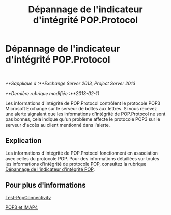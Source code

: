 ﻿---
title: Dépannage de l'indicateur d'intégrité POP.Protocol
TOCTitle: Dépannage de l'indicateur d'intégrité POP.Protocol
ms:assetid: 4a205a83-153a-4e93-a7af-43d2ab815809
ms:mtpsurl: https://technet.microsoft.com/fr-fr/library/ms.exch.scom.pop.protocol(v=EXCHG.150)
ms:contentKeyID: 53276467
ms.date: 10/08/2015
mtps_version: v=EXCHG.150
ms.translationtype: HT
---

# Dépannage de l'indicateur d'intégrité POP.Protocol

 

_**Sapplique à :**Exchange Server 2013, Project Server 2013_

_**Dernière rubrique modifiée :**2013-02-11_

Les informations d'intégrité de POP.Protocol contrôlent le protocole POP3 Microsoft Exchange sur le serveur de boîtes aux lettres. Si vous recevez une alerte signalant que les informations d'intégrité de POP.Protocol ne sont pas bonnes, cela indique qu'un problème affecte le protocole POP3 sur le serveur d'accès au client mentionné dans l'alerte.

## Explication

Les informations d'intégrité de POP.Protocol fonctionnent en association avec celles du protocole POP. Pour des informations détaillées sur toutes les informations d'intégrité de protocole POP, consultez la rubrique [Dépannage de l'indicateur d'intégrité POP](troubleshooting-pop-health-set.md).

## Pour plus d'informations

[Test-PopConnectivity](https://technet.microsoft.com/fr-fr/library/bb738143\(v=exchg.150\))

[POP3 et IMAP4](https://technet.microsoft.com/fr-fr/library/jj657728\(v=exchg.150\))


